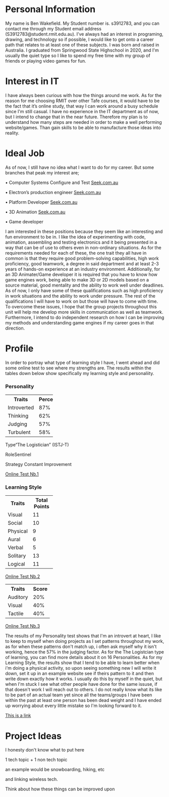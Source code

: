 <!doctype html>
<html>
<body>

<h1>Personal Information</h1>
<p>My name is Ben Wakefield. My Student number is. s3912783, and you can contact me through my Student email address (S3912783@student.rmit.edu.au).
I’ve always had an interest in programing, drawing, and technology so if possible, I would like to get onto a career path that relates to at least one of these subjects. I was born and raised in Australia. 
I graduated from Springwood State Highschool in 2020, and I'm usually the quiet type so I like to spend my free time with my group of friends or playing video games for fun.</p>

<h1>Interest in IT</h1>
<p>I have always been curious with how the things around me work. As for the reason for me choosing RMIT over other Tafe courses, it would have to be the fact that it’s online study, that way I can work around a busy schedule since I'm still casual. I have no experience in the IT department as of now, but I intend to change that in the near future. Therefore my plan is to understand how many steps are needed in order to make a well performing website/games. Than gain skills to be able to manufacture those ideas into reality.</p>

<h1>Ideal Job</h1>
<p>As of now, I still have no idea what I want to do for my career. But some branches that peak my interest are;</p>
<p>•	Computer Systems Configure and Test
<a href="https://www.seek.com.au/job/52531566?type=promoted#searchRequestToken=9f8832fd-c94f-4e02-9891-bf28722b0595">Seek.com.au</a></p>
<p>•	Electron’s production engineer 
<a href="https://www.seek.com.au/job/52500325?type=standard#searchRequestToken=82b12d87-2498-4ed0-97e1-b30600aee2d7">Seek.com.au</a></p>
<p>•	Platform Developer
<a href="https://www.seek.com.au/job/52356347?type=standout#searchRequestToken=1fc6d478-638b-448e-84dd-fc8979b774c5">Seek.com.au</a></p>
<p>•	3D Animation 
<a href="https://www.seek.com.au/job/52500335?type=promoted#searchRequestToken=f376626f-69e5-471b-b537-edf57daba2e2">Seek.com.au</a></p>
<p>•	Game developer</p>
      
<p>I am interested in these positions because they seem like an interesting and fun environment to be in. I like the idea of experimenting with code, animation, assembling and testing electronics and it being presented in a way that can be of use to others even in non-ordinary situations.
As for the requirements needed for each of these, the one trait they all have in common is that they require good problem-solving capabilities, high work proficiency, good teamwork, a degree in said department and at least 2-3 years of hands-on experience at an industry environment. Additionally, for an 3D Animater/Game developer it is required that you have to know how game engines work, being able to make 3D or 2D models based on a source material, good mentality and the ability to work well under deadlines.
As of now, I only have some of these qualifications such as high proficiency in work situations and the ability to work under pressure. The rest of the qualifications I will have to work on but those will have to come with time. 
To overcome these issues, I hope that the group projects throughout this unit will help me develop more skills in communication as well as teamwork. Furthermore, I intend to do independent research on how I can be improving my methods and understanding game engines if my career goes in that direction.</p>
      
<h1>Profile</h1>
<p>In order to portray what type of learning style I have, I went ahead and did some online test to see where my strengths are. The results within the tables down below show specifically my learning style and personaliity.</p>
      
<p>
      <h3>Personality</h3>
    <table style="width:30%">
      <tr>
          <th>Traits</th>
          <th>Percentage</th>
      </tr>
      <tr>
          <td>Introverted</td>
          <td>87%</td>
      </tr>
      <tr>
          <td>Thinking</td>
          <td>62%</td>
      </tr>
      <tr>
           <td>Judging</td>
           <td>57%</td>
      </tr>       <tr>
        <td>Turbulent</td>       
        <td>58%</td>
      </tr>
</table></p>
<p>Type“The Logistician” (ISTJ-T)</p>
<p>RoleSentinel</p>
<p>Strategy Constant Improvement</p>
  <p><a href="https://www.16personalities.com">Online Test Nb.1</a></p>
    <h3>Learning Style</h3>
<p><table style="width:30%">
    <tr>
      <th>Traits</th>
      <th>Total Points</th>
    </tr>
    <tr>
      <td>Visual</td>
      <td>11</td>
    </tr>
    <tr>
      <td>Social</td>
      <td>10</td>
    </tr>
    <tr>
      <td>Physical</td>
      <td>9</td>
    </tr>
    <tr>
      <td>Aural</td>
      <td>6</td>
    </tr>
    <tr>
      <td>Verbal</td>
      <td>5</td>
    </tr>
    <tr>
      <td>Solitary</td>
      <td>13</td>
    </tr>
    <tr>
      <td>Logical</td>
      <td>11</td>
    </tr>
  </table></p>
<p><a href="https://vark-learn.com/the-vark-questionnaire/">Online Test Nb.2</a></p>                
                 
 <table style="width:30%">
      <tr>
          <th>Traits</th>
          <th>Score</th>
      </tr>
      <tr>
          <td>Auditory</td>
          <td>20%</td>
      </tr>
      <tr>
          <td>Visual</td>
          <td>40%</td>
      </tr>   
      <tr>
            <td>Tactile</td>
          <td>40%</td>
      </tr>
  </table></p>
<p><a href="http://www.educationplanner.org/students/self-assessments/learning-styles-quiz.shtml">Online Test Nb.3</a></p>

<p>The results of my Personality test shows that I'm an introvert at heart, I like to keep to myself when doing projects as I set patterns throughout my work, as for when these patterns don't match up, i often ask myself why it isn't working, hence the 57% in the judging factor. As for the The Logistcian type of learning, you can find more details about it on 16 Personalities. As for my Learning Style, the results show that I tend to be able to learn better when i'm doing a physical activity, so upon seeing something new I will write it down, set it up in an example website see if theirs pattern to it and then write down exactly how it works. I usually do this by myself in the quiet, but when I'm stuck I see what other people have done for the same issuse, if that doesn't work I will reach out to others. I do not really know what its like to be part of an actual team yet since all the teams/groups I have been within the past at least one person has been dead weight and I have ended up worrying about every little mistake so I'm looking forward to it. </p>

<p><a href="https://www.w3schools.com">This is a link</a></p>

<h1>Project Ideas</h1>
<p>I honesty don't know what to put here</p>
<p>1 tech topic + 1 non tech topic</p>
<p>an example would be snowboarding, hiking, etc</p>
<p>and linking wireless tech. </p>
<p>Think about how these things can be improved upon </p>


</body>
</html>
